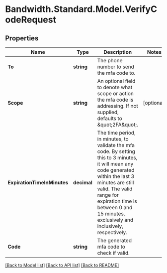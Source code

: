 # Bandwidth.Standard.Model.VerifyCodeRequest

## Properties

Name | Type | Description | Notes
------------ | ------------- | ------------- | -------------
**To** | **string** | The phone number to send the mfa code to. | 
**Scope** | **string** | An optional field to denote what scope or action the mfa code is addressing.  If not supplied, defaults to \&quot;2FA\&quot;. | [optional] 
**ExpirationTimeInMinutes** | **decimal** | The time period, in minutes, to validate the mfa code.  By setting this to 3 minutes, it will mean any code generated within the last 3 minutes are still valid.  The valid range for expiration time is between 0 and 15 minutes, exclusively and inclusively, respectively. | 
**Code** | **string** | The generated mfa code to check if valid. | 

[[Back to Model list]](../README.md#documentation-for-models) [[Back to API list]](../README.md#documentation-for-api-endpoints) [[Back to README]](../README.md)

